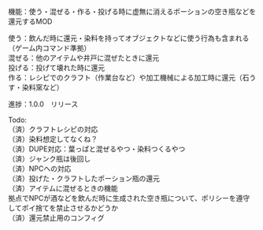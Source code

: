 機能：使う・混ぜる・作る・投げる時に虚無に消えるポーションの空き瓶などを還元するMOD
 
使う：飲んだ時に還元・染料を持ってオブジェクトなどに使う行為も含まれる（ゲーム内コマンド準拠）  
混ぜる：他のアイテムや井戸に混ぜたときに還元  
投げる：投げて壊れた時に還元  
作る：レシピでのクラフト（作業台など）や加工機械による加工時に還元（石うす・染料窯など）

進捗：1.0.0　リリース

Todo:  
（済）クラフトレシピの対応  
（済）染料想定してなくね？  
（済）DUPE対応：葉っぱと混ぜるやつ・染料つくるやつ  
（済）ジャンク瓶は後回し  
（済）NPCへの対応  
（済）投げた・クラフトしたポーション瓶の還元  
（済）アイテムに混ぜるときの機能  
拠点でNPCが酒などを飲んだ時に生成された空き瓶について、ポリシーを遵守してポイ捨てを禁止させるかどうか  
（済）還元禁止用のコンフィグ
